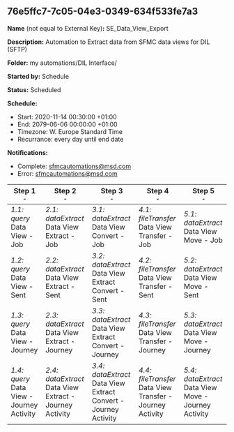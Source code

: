 ## 76e5ffc7-7c05-04e3-0349-634f533fe7a3

**Name** (not equal to External Key)**:** SE_Data_View_Export

**Description:** Automation to Extract data from SFMC data views for DIL (SFTP)

**Folder:** my automations/DIL Interface/

**Started by:** Schedule

**Status:** Scheduled

**Schedule:**

* Start: 2020-11-14 00:30:00 +01:00
* End: 2079-06-06 00:00:00 +01:00
* Timezone: W. Europe Standard Time
* Recurrance: every day until end date

**Notifications:**

* Complete: sfmcautomations@msd.com
* Error: sfmcautomations@msd.com

| Step 1<br>_<small>-</small>_ | Step 2<br>_<small>-</small>_ | Step 3<br>_<small>-</small>_ | Step 4<br>_<small>-</small>_ | Step 5<br>_<small>-</small>_ |
| --- | --- | --- | --- | --- |
| _1.1: query_<br>Data View - Job | _2.1: dataExtract_<br>Data View Extract - Job | _3.1: dataExtract_<br>Data View Convert - Job | _4.1: fileTransfer_<br>Data View Transfer - Job | _5.1: dataExtract_<br>Data View Move - Job |
| _1.2: query_<br>Data View - Sent | _2.2: dataExtract_<br>Data View Extract - Sent | _3.2: dataExtract_<br>Data View Extract Convert - Sent | _4.2: fileTransfer_<br>Data View Transfer - Sent | _5.2: dataExtract_<br>Data View Move - Sent |
| _1.3: query_<br>Data View - Journey | _2.3: dataExtract_<br>Data View Extract - Journey | _3.3: dataExtract_<br>Data View Extract Convert - Journey | _4.3: fileTransfer_<br>Data View Transfer - Journey | _5.3: dataExtract_<br>Data View Move - Journey |
| _1.4: query_<br>Data View - Journey Activity | _2.4: dataExtract_<br>Data View Extract - Journey Activity | _3.4: dataExtract_<br>Data View Extract Convert - Journey Activity | _4.4: fileTransfer_<br>Data View Transfer - Journey Activity | _5.4: dataExtract_<br>Data View Move - Journey Activity |
